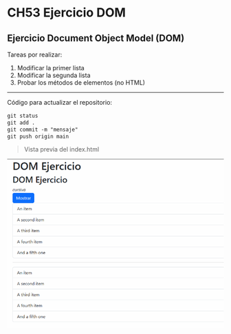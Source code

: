 # CH53 Ejercicio DOM
## Ejercicio Document Object Model (DOM)

Tareas por realizar:

1. Modificar la primer lista
2. Modificar la segunda lista
3. Probar los métodos de elementos (no HTML)

---

Código para actualizar el repositorio:
```
git status 
git add .
git commit -m "mensaje"
git push origin main
```
> Vista previa del index.html

![Index](https://raw.githubusercontent.com/jcgeneration/CH53_EjercicioDOM/refs/heads/main/images/index.png)


